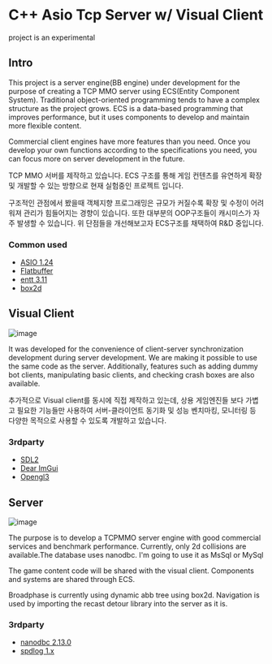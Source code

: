 # C++ Asio Tcp Server w/ Visual Client
 project is an experimental
## Intro
This project is a server engine(BB engine) under development for the purpose of creating a TCP MMO server using ECS(Entity Component System).
Traditional object-oriented programming tends to have a complex structure as the project grows.
ECS is a data-based programming that improves performance, but it uses components to develop and maintain more flexible content.

Commercial client engines have more features than you need. Once you develop your own functions according to the specifications you need, you can focus more on server development in the future.

TCP MMO 서버를 제작하고 있습니다. ECS 구조를 통해 게임 컨텐츠를 유연하게 확장 및 개발할 수 있는 방향으로 현재 실험중인 프로젝트 입니다.

구조적인 관점에서 봤을때 객체지향 프로그래밍은 규모가 커질수록 확장 및 수정이 어려워져 관리가 힘들어지는 경향이 있습니다. 또한 대부분의 OOP구조들이 캐시미스가 자주 발생할 수 있습니다. 위 단점들을 개선해보고자 ECS구조를 채택하여 R&D 중입니다.

### Common used
- [ASIO 1.24](https://www.boost.org/doc/libs/1_81_0/doc/html/boost_asio.html)
- [Flatbuffer](https://google.github.io/flatbuffers/)
- [entt 3.11](https://github.com/skypjack/entt)
- [box2d](https://box2d.org/)
## Visual Client
![image](https://user-images.githubusercontent.com/101116747/224535294-11481ca8-87a1-4240-adba-2866c6ec096b.png)

It was developed for the convenience of client-server synchronization development during server development.
We are making it possible to use the same code as the server.
Additionally, features such as adding dummy bot clients, manipulating basic clients, and checking crash boxes are also available.

추가적으로 Visual client를 동시에 직접 제작하고 있는데, 상용 게임엔진들 보다 가볍고 필요한 기능들만 사용하여 서버-클라이언트 동기화 및 성능 벤치마킹, 모니터링 등 다양한 목적으로 사용할 수 있도록 개발하고 있습니다.

### 3rdparty
- [SDL2](https://github.com/ocornut/imgui)
- [Dear ImGui](https://github.com/ocornut/imgui)
- [Opengl3](https://github.com/ocornut/imgui)
## Server
![image](https://user-images.githubusercontent.com/101116747/224535326-f43fb51f-722d-4135-af23-2d29ab4592b8.png)

The purpose is to develop a TCPMMO server engine with good commercial services and benchmark performance.
Currently, only 2d collisions are available.The database uses nanodbc. I'm going to use it as MsSql or MySql

The game content code will be shared with the visual client. Components and systems are shared through ECS.

Broadphase is currently using dynamic abb tree using box2d. Navigation is used by importing the recast detour library into the server as it is.

### 3rdparty
- [nanodbc 2.13.0](https://github.com/nanodbc/nanodbc)
- [spdlog 1.x](https://github.com/gabime/spdlog)
